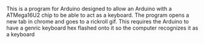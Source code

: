This is a program for Arduino designed to allow an Arduino with a ATMega16U2 chip to be able to act as a keyboard. The program opens a new tab in chrome and goes to a rickroll gif. This requires the Arduino to have a genric keyboard hex flashed onto it so the computer recognizes it as a keyboard
